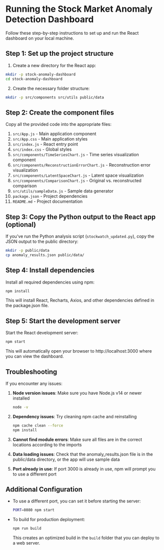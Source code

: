 # Running the Stock Market Anomaly Detection Dashboard

Follow these step-by-step instructions to set up and run the React dashboard on your local machine.

## Step 1: Set up the project structure

1. Create a new directory for the React app:

```bash
mkdir -p stock-anomaly-dashboard
cd stock-anomaly-dashboard
```

2. Create the necessary folder structure:

```bash
mkdir -p src/components src/utils public/data
```

## Step 2: Create the component files

Copy all the provided code into the appropriate files:

1. `src/App.js` - Main application component
2. `src/App.css` - Main application styles
3. `src/index.js` - React entry point
4. `src/index.css` - Global styles
5. `src/components/TimeSeriesChart.js` - Time series visualization component
6. `src/components/ReconstructionErrorChart.js` - Reconstruction error visualization
7. `src/components/LatentSpaceChart.js` - Latent space visualization
8. `src/components/ComparisonChart.js` - Original vs. reconstructed comparison
9. `src/utils/sampleData.js` - Sample data generator
10. `package.json` - Project dependencies
11. `README.md` - Project documentation

## Step 3: Copy the Python output to the React app (optional)

If you've run the Python analysis script (`stockwatch_updated.py`), copy the JSON output to the public directory:

```bash
mkdir -p public/data
cp anomaly_results.json public/data/
```

## Step 4: Install dependencies

Install all required dependencies using npm:

```bash
npm install
```

This will install React, Recharts, Axios, and other dependencies defined in the package.json file.

## Step 5: Start the development server

Start the React development server:

```bash
npm start
```

This will automatically open your browser to http://localhost:3000 where you can view the dashboard.

## Troubleshooting

If you encounter any issues:

1. **Node version issues**: Make sure you have Node.js v14 or newer installed
   ```bash
   node -v
   ```

2. **Dependency issues**: Try cleaning npm cache and reinstalling
   ```bash
   npm cache clean --force
   npm install
   ```

3. **Cannot find module errors**: Make sure all files are in the correct locations according to the imports

4. **Data loading issues**: Check that the anomaly_results.json file is in the public/data directory, or the app will use sample data

5. **Port already in use**: If port 3000 is already in use, npm will prompt you to use a different port

## Additional Configuration

- To use a different port, you can set it before starting the server:
  ```bash
  PORT=8080 npm start
  ```

- To build for production deployment:
  ```bash
  npm run build
  ```
  This creates an optimized build in the `build` folder that you can deploy to a web server.